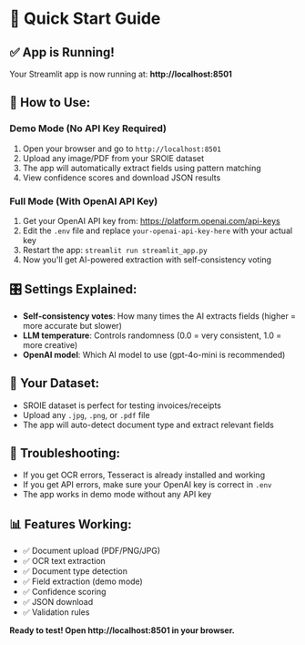 # 🚀 Quick Start Guide

## ✅ **App is Running!**
Your Streamlit app is now running at: **http://localhost:8501**

## 🎯 **How to Use:**

### **Demo Mode (No API Key Required)**
1. Open your browser and go to `http://localhost:8501`
2. Upload any image/PDF from your SROIE dataset
3. The app will automatically extract fields using pattern matching
4. View confidence scores and download JSON results

### **Full Mode (With OpenAI API Key)**
1. Get your OpenAI API key from: https://platform.openai.com/api-keys
2. Edit the `.env` file and replace `your-openai-api-key-here` with your actual key
3. Restart the app: `streamlit run streamlit_app.py`
4. Now you'll get AI-powered extraction with self-consistency voting

## 🎛️ **Settings Explained:**
- **Self-consistency votes**: How many times the AI extracts fields (higher = more accurate but slower)
- **LLM temperature**: Controls randomness (0.0 = very consistent, 1.0 = more creative)
- **OpenAI model**: Which AI model to use (gpt-4o-mini is recommended)

## 📁 **Your Dataset:**
- SROIE dataset is perfect for testing invoices/receipts
- Upload any `.jpg`, `.png`, or `.pdf` file
- The app will auto-detect document type and extract relevant fields

## 🔧 **Troubleshooting:**
- If you get OCR errors, Tesseract is already installed and working
- If you get API errors, make sure your OpenAI key is correct in `.env`
- The app works in demo mode without any API key

## 📊 **Features Working:**
- ✅ Document upload (PDF/PNG/JPG)
- ✅ OCR text extraction
- ✅ Document type detection
- ✅ Field extraction (demo mode)
- ✅ Confidence scoring
- ✅ JSON download
- ✅ Validation rules

**Ready to test! Open http://localhost:8501 in your browser.** 